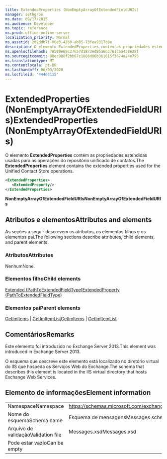 ```yaml
---
title: ExtendedProperties (NonEmptyArrayOfExtendedFieldURIs)
manager: sethgros
ms.date: 09/17/2015
ms.audience: Developer
ms.topic: reference
ms.prod: office-online-server
localization_priority: Normal
ms.assetid: 282ddb7f-00e3-4260-ab85-73fea9317c0e
description: O elemento ExtendedProperties contém as propriedades estendidas usadas para as operações do repositório unificado de contatos.
ms.openlocfilehash: 78580e69c37657d1873ed95a6b3761c6a458e28f
ms.sourcegitcommit: 88ec988f2bb67c1866d06b361615f3674a24e795
ms.translationtype: MT
ms.contentlocale: pt-BR
ms.lasthandoff: 06/03/2020
ms.locfileid: "44463115"
---
```

# <a name="extendedproperties-nonemptyarrayofextendedfielduris"></a><span data-ttu-id="bed0f-103">ExtendedProperties (NonEmptyArrayOfExtendedFieldURIs)</span><span class="sxs-lookup"><span data-stu-id="bed0f-103">ExtendedProperties (NonEmptyArrayOfExtendedFieldURIs)</span></span>

<span data-ttu-id="bed0f-104">O elemento **ExtendedProperties** contém as propriedades estendidas usadas para as operações do repositório unificado de contatos.</span><span class="sxs-lookup"><span data-stu-id="bed0f-104">The **ExtendedProperties** element contains the extended properties used for the Unified Contact Store operations.</span></span> 
  
```XML
<ExtendedProperties>
   <ExtendedProperty/>
</ExtendedProperties>
```

 <span data-ttu-id="bed0f-105">**NonEmptyArrayOfExtendedFieldURIs**</span><span class="sxs-lookup"><span data-stu-id="bed0f-105">**NonEmptyArrayOfExtendedFieldURIs**</span></span>
## <a name="attributes-and-elements"></a><span data-ttu-id="bed0f-106">Atributos e elementos</span><span class="sxs-lookup"><span data-stu-id="bed0f-106">Attributes and elements</span></span>

<span data-ttu-id="bed0f-107">As seções a seguir descrevem os atributos, os elementos filhos e os elementos pai.</span><span class="sxs-lookup"><span data-stu-id="bed0f-107">The following sections describe attributes, child elements, and parent elements.</span></span>
  
### <a name="attributes"></a><span data-ttu-id="bed0f-108">Atributos</span><span class="sxs-lookup"><span data-stu-id="bed0f-108">Attributes</span></span>

<span data-ttu-id="bed0f-109">Nenhum</span><span class="sxs-lookup"><span data-stu-id="bed0f-109">None.</span></span>
  
### <a name="child-elements"></a><span data-ttu-id="bed0f-110">Elementos filho</span><span class="sxs-lookup"><span data-stu-id="bed0f-110">Child elements</span></span>

[<span data-ttu-id="bed0f-111">Extended (PathToExtendedFieldType)</span><span class="sxs-lookup"><span data-stu-id="bed0f-111">ExtendedProperty (PathToExtendedFieldType)</span></span>](extendedproperty-pathtoextendedfieldtype.md)
  
### <a name="parent-elements"></a><span data-ttu-id="bed0f-112">Elementos pai</span><span class="sxs-lookup"><span data-stu-id="bed0f-112">Parent elements</span></span>

<span data-ttu-id="bed0f-113">[GetImItems](getimitems.md)  |  [GetImItemList](getimitemlist.md)</span><span class="sxs-lookup"><span data-stu-id="bed0f-113">[GetImItems](getimitems.md) | [GetImItemList](getimitemlist.md)</span></span>
  
## <a name="remarks"></a><span data-ttu-id="bed0f-114">Comentários</span><span class="sxs-lookup"><span data-stu-id="bed0f-114">Remarks</span></span>

<span data-ttu-id="bed0f-115">Este elemento foi introduzido no Exchange Server 2013.</span><span class="sxs-lookup"><span data-stu-id="bed0f-115">This element was introduced in Exchange Server 2013.</span></span>
  
<span data-ttu-id="bed0f-116">O esquema que descreve este elemento está localizado no diretório virtual do IIS que hospeda os Serviços Web do Exchange.</span><span class="sxs-lookup"><span data-stu-id="bed0f-116">The schema that describes this element is located in the IIS virtual directory that hosts Exchange Web Services.</span></span>
  
## <a name="element-information"></a><span data-ttu-id="bed0f-117">Elemento de informações</span><span class="sxs-lookup"><span data-stu-id="bed0f-117">Element information</span></span>

|||
|:-----|:-----|
|<span data-ttu-id="bed0f-118">Namespace</span><span class="sxs-lookup"><span data-stu-id="bed0f-118">Namespace</span></span>  <br/> |https://schemas.microsoft.com/exchange/services/2006/messages  <br/> |
|<span data-ttu-id="bed0f-119">Nome do esquema</span><span class="sxs-lookup"><span data-stu-id="bed0f-119">Schema name</span></span>  <br/> |<span data-ttu-id="bed0f-120">Esquema de mensagens</span><span class="sxs-lookup"><span data-stu-id="bed0f-120">Messages schema</span></span>  <br/> |
|<span data-ttu-id="bed0f-121">Arquivo de validação</span><span class="sxs-lookup"><span data-stu-id="bed0f-121">Validation file</span></span>  <br/> |<span data-ttu-id="bed0f-122">Messages.xsd</span><span class="sxs-lookup"><span data-stu-id="bed0f-122">Messages.xsd</span></span>  <br/> |
|<span data-ttu-id="bed0f-123">Pode estar vazio</span><span class="sxs-lookup"><span data-stu-id="bed0f-123">Can be empty</span></span>  <br/> ||
   

